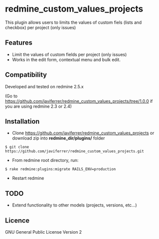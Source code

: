 redmine_custom_values_projects
==============================

This plugin allows users to limits the values of custom fiels (lists and checkbox) per project (only issues)

Features
--------

* Limit the values of custom fields per project (only issues)
* Works in the edit form, contextual menu and bulk edit.

Compatibility
-------------

Developed and tested on redmine 2.5.x

(Go to https://github.com/javiferrer/redmine_custom_values_projects/tree/1.0.0 if you are using redmine 2.3 or 2.4)

Installation
------------

* Clone https://github.com/javiferrer/redmine_custom_values_projects or download zip into  **redmine_dir/plugins/** folder
```
$ git clone https://github.com/javiferrer/redmine_custom_values_projects.git
```
* From redmine root directory, run: 
```
$ rake redmine:plugins:migrate RAILS_ENV=production
```
* Restart redmine

TODO
----

* Extend functionality to other models (projects, versions, etc...)

Licence
-------

GNU General Public License Version 2
